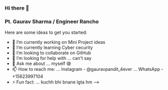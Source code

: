 ### Hi there 👋
### Pt. Gaurav Sharma / Engineer Rancho



Here are some ideas to get you started:

- 🔭 I’m currently working on Mini Project ideas 
- 🌱 I’m currently learning Cyber cecurity 
- 👯 I’m looking to collaborate on GitHub
- 🤔 I’m looking for help with ... can't say 
- 💬 Ask me about ... myself 😅
- 📫 How to reach me: ... Instagram - @gauravpandit_4ever
                      ... WhatsApp - +15623997104
- ⚡ Fun fact: ... kuchh bhi bnane lgta hm
-->
